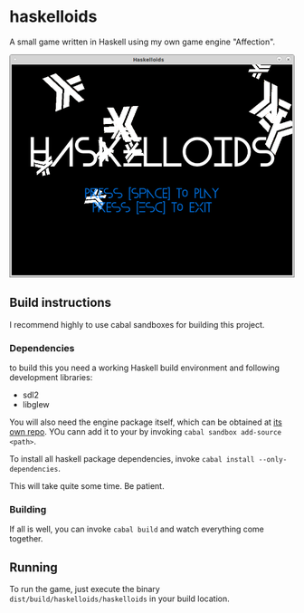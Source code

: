 # haskelloids

A small game written in Haskell using my own game engine "Affection".

![How it looks](screenshot.png)

## Build instructions

I recommend highly to use cabal sandboxes for building this project.

### Dependencies

to build this you need a working Haskell build environment and following
development libraries:

* sdl2
* libglew

You will also need the engine package itself, which can be obtained at
[its own repo](https://github.com/nek0/affection). YOu cann add it to your
by invoking `cabal sandbox add-source <path>`.

To install all haskell package dependencies, invoke
`cabal install --only-dependencies`.

This will take quite some time. Be patient.

### Building

If all is well, you can invoke `cabal build` and watch everything come together.

## Running

To run the game, just execute the binary `dist/build/haskelloids/haskelloids` in
your build location.

